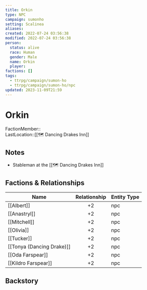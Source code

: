 ```yaml
---
title: Orkin
type: NPC
campaign: sumonho
setting: Scalinea
aliases: 
created: 2022-07-24 03:56:38
modified: 2022-07-24 03:56:38
person:
  status: alive
  race: Human
  gender: Male
  name: Orkin
  player: 
factions: []
tags:
  - ttrpg/campaign/sumon-ho
  - ttrpg/campaign/sumon-ho/npc
updated: 2023-11-09T21:59
---
```


# Orkin

FactionMember::  
LastLocation::[[🗺️ Dancing Drakes Inn]]

## Notes

- Stableman at the [[🗺️ Dancing Drakes Inn]]

## Factions & Relationships

| Name                      | Relationship | Entity Type |
| ------------------------- |:------------:| ----------- |
| [[Albert]]                |      +2      | npc         |
| [[Anastryl]]              |      +2      | npc         |
| [[Mitchell]]              |      +2      | npc         |
| [[Olivia]]                |      +2      | npc         |
| [[Tucker]]                |      +2      | npc         |
| [[Tonya (Dancing Drake)]] |      +2      | npc         |
| [[Oda Farspear]]          |      +2      | npc         |
| [[Kildro Farspear]]       |      +2      | npc         |



## Backstory
